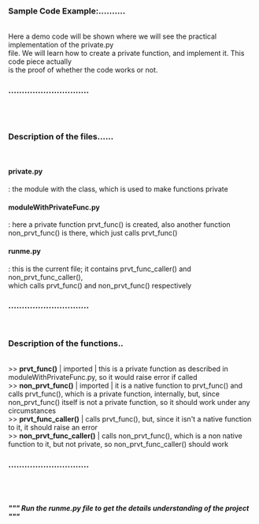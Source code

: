 <h3>Sample Code Example:..........</h3></br>
Here a demo code will be shown where we will see the practical implementation of the private.py</br>
file. We will learn how to create a private function, and implement it. This code piece actually</br>
is the proof of whether the code works or not.</br>
<h3>..............................</h3></br></br>


<h3>Description of the files......</h3></br>
<h4>private.py</h4>              : the module with the class, which is used to make functions private</br>
<h4>moduleWithPrivateFunc.py</h4>: here a private function prvt_func() is created, also another function</br>
                            <t>non_prvt_func() is there, which just calls prvt_func()</br>
<h4>runme.py</h4>                : this is the current file; it contains prvt_func_caller() and non_prvt_func_caller(),</br>
                            which calls prvt_func() and non_prvt_func() respectively</br>
<h3>..............................</h3></br>


<h3>Description of the functions..</h3></br>
>> <strong>prvt_func()</strong> | imported     | this is a private function as described in moduleWithPrivateFunc.py,
                                so it would raise error if called</br>
>> <strong>non_prvt_func()</strong> | imported | it is a native function to prvt_func() and calls prvt_func(), which is
                                a private function, internally, but, since non_prvt_func() itself is not
                                a private function, so it should work under any circumstances</br>
>> <strong>prvt_func_caller()</strong>         | calls prvt_func(), but, since it isn't a native function to it, it should raise an error</br>
>> <strong>non_prvt_func_caller()</strong>     | calls non_prvt_func(), which is a non native function to it, but not private, so
                                non_prvt_func_caller() should work</br>
<h3>..............................</h3></br></br>


<h5>"""  Run the runme.py file to get the details understanding of the project  """</h5>
